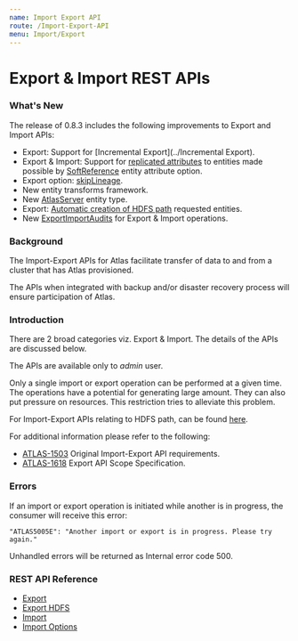 ```yaml
---
name: Import Export API
route: /Import-Export-API
menu: Import/Export
---
```


# Export & Import REST APIs

### What's New
The release of 0.8.3 includes the following improvements to Export and Import APIs:
   * Export: Support for [Incremental Export](../Incremental Export).
   * Export & Import: Support for [replicated attributes](ReplicatedToFromAttributes.html) to entities made possible by [SoftReference](SoftReference) entity attribute option.
   * Export option: [skipLineage](skipLineage).
   * New entity transforms framework.
   * New [AtlasServer](AtlasServer) entity type.
   * Export: [Automatic creation of HDFS path](Export-HDFS-API) requested entities.
   * New [ExportImportAudits](ExportImportAudits) for Export & Import operations.

### Background
The Import-Export APIs for Atlas facilitate transfer of data to and from a cluster that has Atlas provisioned.

The APIs when integrated with backup and/or disaster recovery process will ensure participation of Atlas.

### Introduction
There are 2 broad categories viz. Export & Import. The details of the APIs are discussed below.

The APIs are available only to _admin_ user.

Only a single import or export operation can be performed at a given time. The operations have a potential for generating large amount. They can also put pressure on resources. This restriction tries to alleviate this problem.

For Import-Export APIs relating to HDFS path, can be found [here](Import-Export-HDFS-Path).

For additional information please refer to the following:
   * [ATLAS-1503](https://issues.apache.org/jira/browse/ATLAS-1503) Original Import-Export API requirements.
   * [ATLAS-1618](https://issues.apache.org/jira/browse/ATLAS-1618) Export API Scope Specification.

### Errors
If an import or export operation is initiated while another is in progress, the consumer will receive this error:
```
"ATLAS5005E": "Another import or export is in progress. Please try again."
```

Unhandled errors will be returned as Internal error code 500.

### REST API Reference
   * [Export](Export-API)
   * [Export HDFS](Export-HDFS-API)
   * [Import](Import-API)
   * [Import Options](Import-API-Options)


